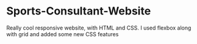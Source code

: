 # Sports-Consultant-Website
Really cool responsive website, with HTML and CSS. I used flexbox along with grid and added some new CSS features
